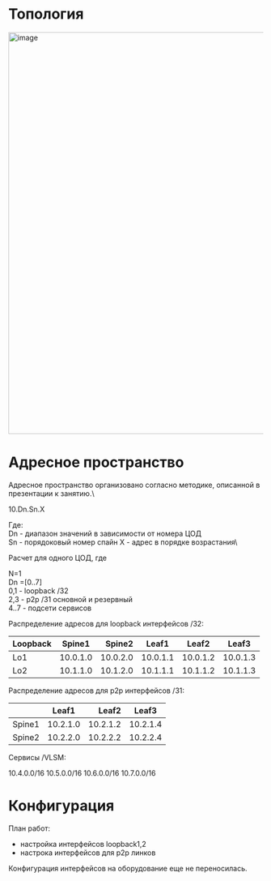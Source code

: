# **Топология**
<img width="1655" height="793" alt="image" src="https://github.com/user-attachments/assets/09f514ea-4070-4568-a1b6-adca6353c2d1" />

# **Адресное пространство**

Адресное пространство организовано согласно методике, описанной в презентации к занятию.\

10.Dn.Sn.X

Где:\
Dn - диапазон значений в зависимости от номера ЦОД\
Sn - порядоковый номер спайн
X - адрес в порядке возрастания\

Расчет для одного ЦОД, где

N=1\
Dn =[0..7]\
0,1 - loopback /32\
2,3 - p2p /31 основной и резервный\
4..7 - подсети сервисов

Распределение адресов для loopback интерфейсов /32:

| Loopback         | Spine1   | Spine2   | Leaf1    |Leaf2     |Leaf3     |
| ---------------- |:--------:| --------:|----------|----------|----------|    
| Lo1              | 10.0.1.0 | 10.0.2.0 | 10.0.1.1 | 10.0.1.2 | 10.0.1.3 |
| Lo2              | 10.1.1.0 | 10.1.2.0 | 10.1.1.1 | 10.1.1.2 | 10.1.1.3 |

Распределение адресов для p2p интерфейсов /31:

|                  | Leaf1   |Leaf2    |Leaf3    |
| ---------------- |:-------:| -------:|---------|    
| Spine1           | 10.2.1.0| 10.2.1.2| 10.2.1.4| 
| Spine2           | 10.2.2.0| 10.2.2.2| 10.2.2.4| 

Сервисы /VLSM:

10.4.0.0/16
10.5.0.0/16
10.6.0.0/16
10.7.0.0/16

# **Конфигурация**
План работ:
- настройка интерфейсов loopback1,2
- настрока интерфейсов для p2p линков

Конфигурация интерфейсов на оборудование еще не переносилась.
